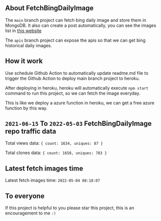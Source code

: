 ## About FetchBingDailyImage

The `main` branch project can fetch bing daily image and store them in MongoDB.
It also can create a post automatically, you can see the images list in [this website](https://oursalbum.netlify.app)

The `apis` branch project can expose the apis so that we can get bing historical daily images.

## How it work

Use schedule Github Action to automatically update readme.md file to trigger the Github Action to deploy main branch project to heroku.

After deploying in heroku, heroku will automatically execute `npm start` command to run this project, so we can fetch the image everyday.

This is like we deploy a azure function in heroku, we can get a free azure function by this way.

## `2021-06-15` To `2022-05-03` FetchBingDailyImage repo traffic data

Total views data: `{ count: 1634, uniques: 87 }`

Total clones data: `{ count: 1658, uniques: 783 }`

## Latest fetch images time

Latest fetch images time: `2022-05-04 08:18:07`

## To everyone

If this project is helpful to you please star this project, this is an encouragement to me `:)`



